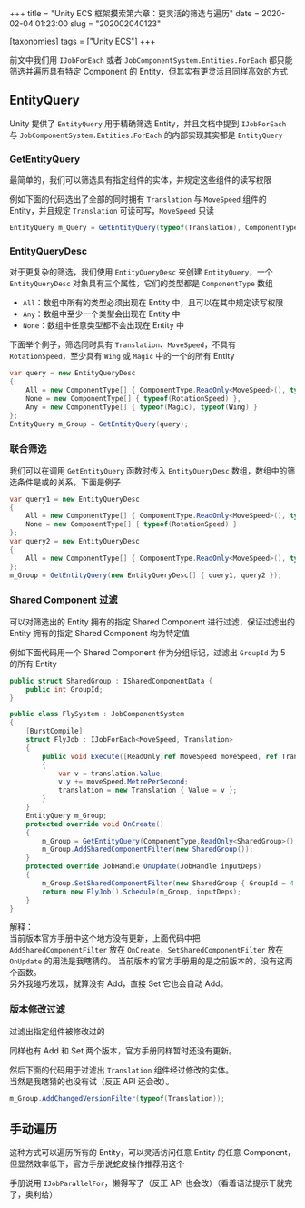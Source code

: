 +++
title = "Unity ECS 框架摸索第六章：更灵活的筛选与遍历"
date = 2020-02-04 01:23:00
slug = "202002040123"

[taxonomies]
tags = ["Unity ECS"]
+++

前文中我们用 `IJobForEach` 或者 `JobComponentSystem.Entities.ForEach` 都只能筛选并遍历具有特定 Component 的 Entity，但其实有更灵活且同样高效的方式

<!-- more -->

## EntityQuery

Unity 提供了 `EntityQuery` 用于精确筛选 Entity，并且文档中提到 `IJobForEach` 与 `JobComponentSystem.Entities.ForEach` 的内部实现其实都是 `EntityQuery`

### GetEntityQuery

最简单的，我们可以筛选具有指定组件的实体，并规定这些组件的读写权限

例如下面的代码选出了全部的同时拥有 `Translation` 与 `MoveSpeed` 组件的 Entity，并且规定 `Translation` 可读可写，`MoveSpeed` 只读

```cs
EntityQuery m_Query = GetEntityQuery(typeof(Translation), ComponentType.ReadOnly<MoveSpeed>());
```

### EntityQueryDesc

对于更复杂的筛选，我们使用 `EntityQueryDesc` 来创建 `EntityQuery`，一个 `EntityQueryDesc` 对象具有三个属性，它们的类型都是 `ComponentType` 数组

- `All`：数组中所有的类型必须出现在 Entity 中，且可以在其中规定读写权限
- `Any`：数组中至少一个类型会出现在 Entity 中
- `None`：数组中任意类型都不会出现在 Entity 中

下面举个例子，筛选同时具有 `Translation`、`MoveSpeed`，不具有 `RotationSpeed`，至少具有 `Wing` 或 `Magic` 中的一个的所有 Entity

```cs
var query = new EntityQueryDesc
{
    All = new ComponentType[] { ComponentType.ReadOnly<MoveSpeed>(), typeof(Translation) },
    None = new ComponentType[] { typeof(RotationSpeed) },
    Any = new ComponentType[] { typeof(Magic), typeof(Wing) }
};
EntityQuery m_Group = GetEntityQuery(query);
```

### 联合筛选

我们可以在调用 `GetEntityQuery` 函数时传入 `EntityQueryDesc` 数组，数组中的筛选条件是或的关系，下面是例子

```cs
var query1 = new EntityQueryDesc
{
    All = new ComponentType[] { ComponentType.ReadOnly<MoveSpeed>(), typeof(Translation), typeof(Wing) },
    None = new ComponentType[] { typeof(RotationSpeed) }
};
var query2 = new EntityQueryDesc
{
    All = new ComponentType[] { ComponentType.ReadOnly<MoveSpeed>(), typeof(Translation), typeof(Magic) }
};
m_Group = GetEntityQuery(new EntityQueryDesc[] { query1, query2 });
```

### Shared Component 过滤

可以对筛选出的 Entity 拥有的指定 Shared Component 进行过滤，保证过滤出的 Entity 拥有的指定 Shared Component 均为特定值

例如下面代码用一个 Shared Component 作为分组标记，过滤出 `GroupId` 为 5 的所有 Entity

```cs
public struct SharedGroup : ISharedComponentData {
    public int GroupId;
}

public class FlySystem : JobComponentSystem
{
    [BurstCompile]
    struct FlyJob : IJobForEach<MoveSpeed, Translation>
    {
        public void Execute([ReadOnly]ref MoveSpeed moveSpeed, ref Translation translation)
        {
            var v = translation.Value;
            v.y += moveSpeed.MetrePerSecond;
            translation = new Translation { Value = v };
        }
    }
    EntityQuery m_Group;
    protected override void OnCreate()
    {
        m_Group = GetEntityQuery(ComponentType.ReadOnly<SharedGroup>(), ComponentType.ReadOnly<MoveSpeed>(), typeof(Translation));
        m_Group.AddSharedComponentFilter(new SharedGroup());
    }
    protected override JobHandle OnUpdate(JobHandle inputDeps)
    {
        m_Group.SetSharedComponentFilter(new SharedGroup { GroupId = 4 });
        return new FlyJob().Schedule(m_Group, inputDeps);
    }
}
```

解释：<br>
当前版本官方手册中这个地方没有更新，上面代码中把 `AddSharedComponentFilter` 放在 `OnCreate`，`SetSharedComponentFilter` 放在 `OnUpdate` 的用法是我瞎猜的。
当前版本的官方手册用的是之前版本的，没有这两个函数。<br>
另外我碰巧发现，就算没有 Add，直接 Set 它也会自动 Add。

### 版本修改过滤

过滤出指定组件被修改过的

同样也有 Add 和 Set 两个版本，官方手册同样暂时还没有更新。

然后下面的代码用于过滤出 `Translation` 组件经过修改的实体。<br>
当然是我瞎猜的也没有试（反正 API 还会改）。

```cs
m_Group.AddChangedVersionFilter(typeof(Translation));
```

## 手动遍历

这种方式可以遍历所有的 Entity，可以灵活访问任意 Entity 的任意 Component，但显然效率低下，官方手册说蛇皮操作推荐用这个

手册说用 `IJobParallelFor`，懒得写了（反正 API 也会改）（看着语法提示干就完了，奥利给）
